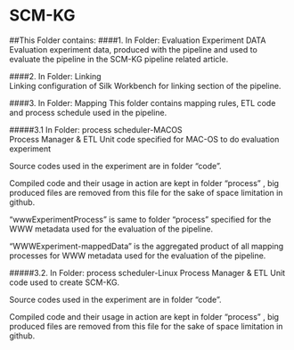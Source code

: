# SCM-KG

##This Folder contains: 
####1.  In Folder:  Evaluation Experiment DATA 
Evaluation experiment data, produced with the pipeline and used to evaluate the pipeline in the SCM-KG pipeline related article.  

####2. In Folder: Linking  
Linking configuration of Silk Workbench for linking section of the pipeline.  


####3. In Folder: Mapping 
This folder contains mapping rules, ETL code and process schedule used in the pipeline. 

#####3.1 In Folder: process scheduler-MACOS   
Process Manager & ETL Unit code specified for MAC-OS to do evaluation experiment  

Source codes used in the experiment are in folder “code”.  

Compiled code and their usage in action are kept in folder “process” , big produced files are removed from this file for the sake of space limitation in github.  

“wwwExperimentProcess” is same to folder “process” specified for the WWW metadata used for the evaluation of the pipeline.  

“WWWExperiment-mappedData” is the aggregated product of all mapping processes for WWW metadata used for the evaluation of the pipeline.  

#####3.2. In Folder: process scheduler-Linux 
Process Manager & ETL Unit code used to create SCM-KG.

Source codes used in the experiment are in folder “code”.    

Compiled code and their usage in action are kept in folder “process” , big produced files are removed from this file for the sake of space limitation in github.     
 
